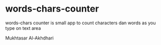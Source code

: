 # words-chars-counter
words-chars counter is small app to count characters dan words as you type on text area

Mukhtasar Al-Akhdhari
